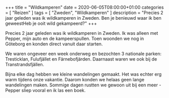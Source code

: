 +++
title =  "Wildkamperen"
date = 2020-06-05T08:00:00+01:00
categories = [
    "Reizen"
]
tags = [
    "Zweden",
    "Wildkamperen"
]
description = "Precies 2 jaar geleden was ik wildkamperen in Zweden. Ben je benieuwd waar ik ben geweestHeb je ooit wild gekampeerd?"
+++

Precies 2 jaar geleden was ik wildkamperen in Zweden. Ik was alleen met Pepper, mijn auto en de kampeerspullen. Toen woonden we nog in Göteborg en konden direct vanuit daar starten.  

We waren ongeveer een week onderweg en bezochten 3 nationale parken: Tresticklan, Fulufjället en Färnebofjärden. Daarnaast waren we ook bij de Transtrandsfjällen.  

Bijna elke dag hebben we kleine wandelingen gemaakt. Het was echter erg warm tijdens onze vakantie. Daarom konden we helaas geen lange wandelingen maken. Sommige dagen rustten we gewoon uit bij een meer - Pepper sliep vooral en ik las een boek.
